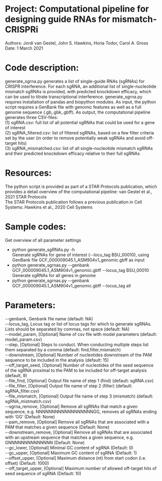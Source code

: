 # Project: Computational pipeline for designing guide RNAs for mismatch-CRISPRi
Authors: Jordi van Gestel, John S. Hawkins, Horia Todor, Carol A. Gross <br />
Date: 1 March 2021

# Code description:
generate_sgrna.py generates a list of single-guide RNAs (sgRNAs) for CRISPR interference. For each sgRNA, an additional list of single-nucleotide mismatch sgRNAs is provided, with predicted knockdown efficacy, which can be used to titrate transcriptional interference. generate_sgrna.py requires installation of pandas and biopython modules. As input, the python script requires a GenBank file with genomic features as well as a full genome sequence (.gb,.gbk,.gbff). As output, the computational pipeline generates three CSV-files:<br />
(1) sgRNA.csv: full list of all potential sgRNAs that could be used for a gene of interest<br />
(2) sgRNA_filtered.csv: list of filtered sgRNAs, based on a few filter criteria set by the user (in order to remove potentially weak sgRNAs and avoid off-target hits)<br />
(3) sgRNA_mismatched.csv: list of all single-nucleotide mismatch sgRNAs and their predicted knockdown efficacy relative to their full sgRNAs<br />

# Resources:
The python script is provided as part of a STAR Protocols publication, which provides a detail overview of the computational pipeline: van Gestel et al., 2021 STAR Protocols<br />
The STAR Protocols publication follows a previous publication in Cell Systems: Hawkins et al., 2020 Cell Systems<br />

# Sample codes:
Get overview of all parameter settings<br />
- python generate_sgRNAs.py -h <br />
Generate sgRNAs for gene of interest (--locu_tag BSU_00010), using GenBank file GCF_000009045.1_ASM904v1_genomic.gbff as input<br />
- python generate_sgrnas.py --genbank GCF_000009045.1_ASM904v1_genomic.gbff --locus_tag BSU_00010<br />
Generate sgRNAs for all genes in genome<br />
- python generate_sgrnas.py --genbank GCF_000009045.1_ASM904v1_genomic.gbff --locus_tag all<br />

# Parameters:
--genbank, Genbank file name (default: NA)<br />
--locus_tag, Locus tag or list of locus tags for which to generate sgRNAs. Lists should be separated by commas, not space (default: NA)<br />
--model_param, [Optional] Name of csv file with model parameters (default: model_param.csv)<br />
--step, [Optional] Steps to conduct. When conducting multiple steps list them separated by a comma (default: find,filter,mismatch)<br />
--downstream, [Optional] Number of nucleotides downstream of the PAM sequence to be included in the analysis (default: 15)<br />
--off_target_seed, [Optional] Number of nucleotides of the seed sequence of the sgRNA proximal to the PAM to be included for off-target analysis (default, 9)<br />
--file_find, [Optional] Output file name of step 1 (find) (default: sgRNA.csv)<br />
--file_filter, [Optional] Output file name of step 2 (filter) (default: sgRNA_filter.csv)<br />
--file_mismatch, [Optional] Output file name of step 3 (mismatch) (default: sgRNA_mistmatch.csv)<br />
--sgrna_remove, [Optional] Remove all sgRNAs that match a given sequence, e.g. NNNNNNNNNNNNNNNNNNGG, removes all sgRNAs ending with ‘GG’ (Default: None)<br />
--pam_remove, [Optional] Remove all sgRNAs that are associated with a PAM that matches a given sequence (Default: None)<br />
--downstream_remove, [Optional] Remove all sgRNAs that are associated with an upstream sequence that matches a given sequence, e.g. GNNNNNNNNNNNNNN (Default: None)<br />
--gc_lower, [Optional] Minimal GC content of sgRNA (Default: 0)<br />
--gc_upper, [Optional] Maximum GC content of sgRNA (Default: 1)<br />
--offset_upper, [Optional] Maximum distance (nt) from start codon (i.e. offset) (Default: 1000)<br />
--off_target_upper, [Optional] Maximum number of allowed off-target hits of seed sequence of sgRNA (Default: 10)<br />
